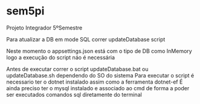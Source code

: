 # sem5pi
Projeto Integrador 5ºSemestre

Para atualizar a DB em mode SQL correr updateDatabase script

Neste momento o appsettings.json está com o tipo de DB como InMemory logo a execução do script náo é necessária

Antes de executar correr o script updateDatabase.bat ou updateDatabase.sh dependendo do SO do sistema
Para executar o script é necessario ter o dotnet instalado assim como a ferramenta dotnet-ef
É ainda preciso ter o mysql instalado e associado ao cmd de forma a poder ser executados comandos sql diretamente do terminal

